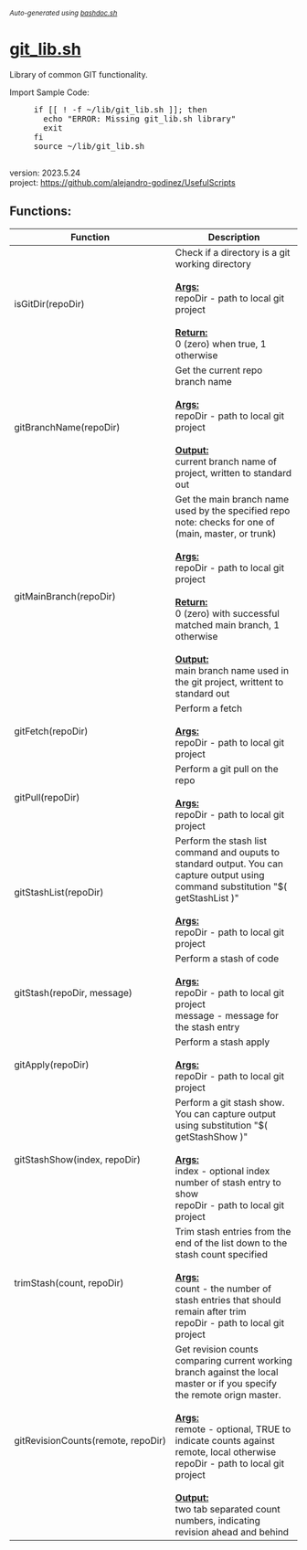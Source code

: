 <small><i>Auto-generated using [bashdoc.sh](https://github.com/alejandro-godinez/UsefulScripts/blob/trunk/bashdoc/bashdoc.sh)</i></small>
# [git_lib.sh](.././git/lib/git_lib.sh)

 Library of common GIT functionality.
 
 Import Sample Code:
   <pre>
     if [[ ! -f ~/lib/git_lib.sh ]]; then
       echo "ERROR: Missing git_lib.sh library"
       exit
     fi
     source ~/lib/git_lib.sh
   </pre>  
 
 version: 2023.5.24  
 project:  https://github.com/alejandro-godinez/UsefulScripts  


## Functions:
| Function | Description |
|----------|-------------|
| isGitDir(repoDir) | Check if a directory is a git working directory    <br><br><u><b>Args:</b></u><br>repoDir - path to local git project  <br><br><u><b>Return:</b></u><br>0 (zero) when true, 1 otherwise  <br> |
| gitBranchName(repoDir) | Get the current repo branch name    <br><br><u><b>Args:</b></u><br>repoDir - path to local git project  <br><br><u><b>Output:</b></u><br>current branch name of project, written to standard out  <br> |
| gitMainBranch(repoDir) | Get the main branch name used by the specified repo  note: checks for one of (main, master, or trunk)    <br><br><u><b>Args:</b></u><br>repoDir - path to local git project  <br><br><u><b>Return:</b></u><br>0 (zero) with successful matched main branch, 1 otherwise  <br><br><u><b>Output:</b></u><br>main branch name used in the git project, writtent to standard out  <br> |
| gitFetch(repoDir) | Perform a fetch    <br><br><u><b>Args:</b></u><br>repoDir - path to local git project  <br> |
| gitPull(repoDir) | Perform a git pull on the repo    <br><br><u><b>Args:</b></u><br>repoDir - path to local git project  <br> |
| gitStashList(repoDir) | Perform the stash list command and ouputs to standard output.  You can capture output using command substitution "$( getStashList )"    <br><br><u><b>Args:</b></u><br>repoDir - path to local git project  <br> |
| gitStash(repoDir,&nbsp;message) | Perform a stash of code    <br><br><u><b>Args:</b></u><br>repoDir - path to local git project  <br>message - message for the stash entry  <br> |
| gitApply(repoDir) | Perform a stash apply    <br><br><u><b>Args:</b></u><br>repoDir - path to local git project  <br> |
| gitStashShow(index,&nbsp;repoDir) | Perform a git stash show.  You can capture output using substitution "$( getStashShow )"    <br><br><u><b>Args:</b></u><br>index - optional index number of stash entry to show  <br>repoDir - path to local git project  <br> |
| trimStash(count,&nbsp;repoDir) | Trim stash entries from the end of the list down to the stash count specified    <br><br><u><b>Args:</b></u><br>count - the number of stash entries that should remain after trim  <br>repoDir - path to local git project  <br> |
| gitRevisionCounts(remote,&nbsp;repoDir) | Get revision counts comparing current working branch against the local master  or if you specify the remote orign master.    <br><br><u><b>Args:</b></u><br>remote - optional, TRUE to indicate counts against remote, local otherwise  <br>repoDir - path to local git project  <br><br><u><b>Output:</b></u><br>two tab separated count numbers, indicating revision ahead and behind  <br> |

